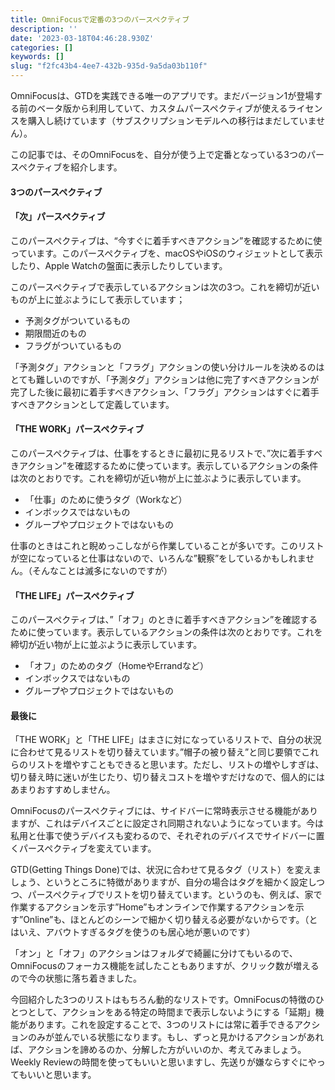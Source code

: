 ```yaml
---
title: OmniFocusで定番の3つのパースペクティブ
description: ''
date: '2023-03-18T04:46:28.930Z'
categories: []
keywords: []
slug: "f2fc43b4-4ee7-432b-935d-9a5da03b110f"
---
```

OmniFocusは、GTDを実践できる唯一のアプリです。まだバージョン1が登場する前のベータ版から利用していて、カスタムパースペクティブが使えるライセンスを購入し続けています（サブスクリプションモデルへの移行はまだしていません）。

この記事では、そのOmniFocusを、自分が使う上で定番となっている3つのパースペクティブを紹介します。

#### 3つのパースペクティブ

#### 「次」パースペクティブ

このパースペクティブは、“今すぐに着手すべきアクション”を確認するために使っています。このパースペクティブを、macOSやiOSのウィジェットとして表示したり、Apple Watchの盤面に表示したりしています。

このパースペクティブで表示しているアクションは次の3つ。これを締切が近いものが上に並ぶようにして表示しています；

*   予測タグがついているもの
*   期限間近のもの
*   フラグがついているもの

「予測タグ」アクションと「フラグ」アクションの使い分けルールを決めるのはとても難しいのですが、「予測タグ」アクションは他に完了すべきアクションが完了した後に最初に着手すべきアクション、「フラグ」アクションはすぐに着手すべきアクションとして定義しています。

#### 「THE WORK」パースペクティブ

このパースペクティブは、仕事をするときに最初に見るリストで、”次に着手すべきアクション”を確認するために使っています。表示しているアクションの条件は次のとおりです。これを締切が近い物が上に並ぶように表示しています。

*   「仕事」のために使うタグ（Workなど）
*   インボックスではないもの
*   グループやプロジェクトではないもの

仕事のときはこれと睨めっこしながら作業していることが多いです。このリストが空になっていると仕事はないので、いろんな”観察”をしているかもしれません。（そんなことは滅多にないのですが）

#### 「THE LIFE」パースペクティブ

このパースペクティブは、”「オフ」のときに着手すべきアクション”を確認するために使っています。表示しているアクションの条件は次のとおりです。これを締切が近い物が上に並ぶように表示しています。

*   「オフ」のためのタグ（HomeやErrandなど）
*   インボックスではないもの
*   グループやプロジェクトではないもの

#### 最後に

「THE WORK」と「THE LIFE」はまさに対になっているリストで、自分の状況に合わせて見るリストを切り替えています。”帽子の被り替え”と同じ要領でこれらのリストを増やすこともできると思います。ただし、リストの増やしすぎは、切り替え時に迷いが生じたり、切り替えコストを増やすだけなので、個人的にはあまりおすすめしません。

OmniFocusのパースペクティブには、サイドバーに常時表示させる機能がありますが、これはデバイスごとに設定され同期されないようになっています。今は私用と仕事で使うデバイスも変わるので、それぞれのデバイスでサイドバーに置くパースペクティブを変えています。

GTD(Getting Things Done)では、状況に合わせて見るタグ（リスト）を変えましょう、というところに特徴がありますが、自分の場合はタグを細かく設定しつつ、パースペクティブでリストを切り替えています。というのも、例えば、家で作業するアクションを示す”Home”もオンラインで作業するアクションを示す”Online”も、ほとんどのシーンで細かく切り替える必要がないからです。（とはいえ、アバウトすぎるタグを使うのも居心地が悪いのです）

「オン」と「オフ」のアクションはフォルダで綺麗に分けてもいるので、OmniFocusのフォーカス機能を試したこともありますが、クリック数が増えるので今の状態に落ち着きました。

今回紹介した3つのリストはもちろん動的なリストです。OmniFocusの特徴のひとつとして、アクションをある特定の時間まで表示しないようにする「延期」機能があります。これを設定することで、3つのリストには常に着手できるアクションのみが並んでいる状態になります。もし、ずっと見かけるアクションがあれば、アクションを諦めるのか、分解した方がいいのか、考えてみましょう。Weekly Reviewの時間を使ってもいいと思いますし、先送りが嫌ならすぐにやってもいいと思います。